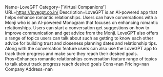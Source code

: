 Name=LoveGPT
Category=['Virtual Companions']
URL=https://lovegpt.co.in/
Description=LoveGPT is an AI-powered app that helps enhance romantic relationships. Users can have conversations with a Monji who is an AI-powered Monogram that focuses on enhancing romantic relationships. Users can start a conversation get suggestions on how to improve communication and get advice from the Monji. LoveGPT also offers a range of topics users can talk about such as getting to know each other advice for building trust and closeness planning dates and relationship tips. Along with the conversation feature users can also use the LoveGPT app to track their progress and make sure they reach their desired goals.
Pros=Enhances romantic relationships conversation feature range of topics to talk about track progress reach desired goals
Cons=nan
Pricing=nan
Company Address=nan
